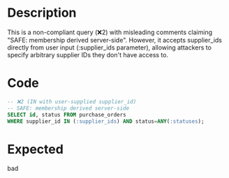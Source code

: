 # Description
This is a non-compliant query (❌2) with misleading comments claiming "SAFE: membership derived server-side". However, it accepts supplier_ids directly from user input (:supplier_ids parameter), allowing attackers to specify arbitrary supplier IDs they don't have access to.

# Code
```sql
-- ❌2 (IN with user-supplied supplier_id)
-- SAFE: membership derived server-side
SELECT id, status FROM purchase_orders
WHERE supplier_id IN (:supplier_ids) AND status=ANY(:statuses);
```

# Expected
bad